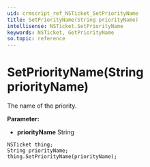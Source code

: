 ```yaml
---
uid: crmscript_ref_NSTicket_SetPriorityName
title: SetPriorityName(String priorityName)
intellisense: NSTicket.SetPriorityName
keywords: NSTicket, GetPriorityName
so.topic: reference
---
```


# SetPriorityName(String priorityName)

The name of the priority.

**Parameter:** 
* **priorityName** String

```crmscript
NSTicket thing;
String priorityName;
thing.SetPriorityName(priorityName);
```

